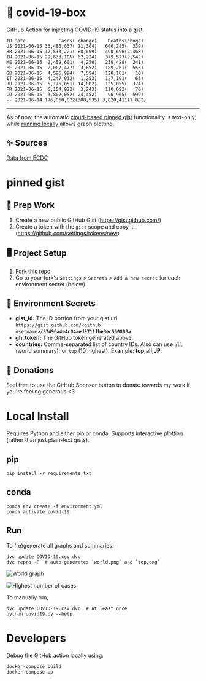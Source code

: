 # 🏥 covid-19-box

GitHub Action for injecting COVID-19 status into a gist.

```
ID Date            Cases( change)    Deaths(chnge)
US 2021-06-15 33,486,037( 11,304)   600,285(  339)
BR 2021-06-15 17,533,221( 80,609)   490,696(2,468)
IN 2021-06-15 29,633,105( 62,224)   379,573(2,542)
ME 2021-06-15  2,459,601(  4,250)   230,428(  241)
PE 2021-06-15  2,007,477(  3,852)   189,261(  553)
GB 2021-06-15  4,596,994(  7,594)   128,181(   10)
IT 2021-06-15  4,247,032(  1,253)   127,101(   63)
RU 2021-06-15  5,176,051( 14,002)   125,055(  374)
FR 2021-06-15  6,154,922(  3,243)   110,692(   76)
CO 2021-06-15  3,802,052( 24,452)    96,965(  599)
-- 2021-06-14 176,060,822(308,535) 3,820,411(7,882)
```

---

As of now, the automatic [cloud-based pinned gist](#pinned-gist) functionality is text-only;
while [running locally](#local-install) allows graph plotting.

## ✨ Sources

[Data from ECDC](https://www.ecdc.europa.eu/en/publications-data/download-todays-data-geographic-distribution-covid-19-cases-worldwide)

# pinned gist

## 🎒 Prep Work
1. Create a new public GitHub Gist (https://gist.github.com/)
1. Create a token with the `gist` scope and copy it. (https://github.com/settings/tokens/new)

## 🖥 Project Setup
1. Fork this repo
1. Go to your fork's `Settings` > `Secrets` > `Add a new secret` for each environment secret (below)

## 🤫 Environment Secrets
- **gist_id:** The ID portion from your gist url `https://gist.github.com/<github username>/`**`37496a4e4c84aed9711fbe3ec560888a`**.
- **gh_token:** The GitHub token generated above.
- **countries:** Comma-separated list of country IDs. Also can use `all` (world summary), or `top` (10 highest). Example: **top,all,JP**.

## 💸 Donations

Feel free to use the GitHub Sponsor button to donate towards my work if you're feeling generous <3

# Local Install

Requires Python and either pip or conda. Supports interactive plotting (rather than just plain-text gists).

## pip

```
pip install -r requirements.txt
```

## conda

```
conda env create -f environment.yml
conda activate covid-19
```

## Run

To (re)generate all graphs and summaries:

```
dvc update COVID-19.csv.dvc
dvc repro -P  # auto-generates `world.png` and `top.png`
```

![World graph](world.png)

![Highest number of cases](top.png)

To manually run,

```
dvc update COVID-19.csv.dvc  # at least once
python covid19.py --help
```

# Developers

Debug the GitHub action locally using:

```
docker-compose build
docker-compose up
```
